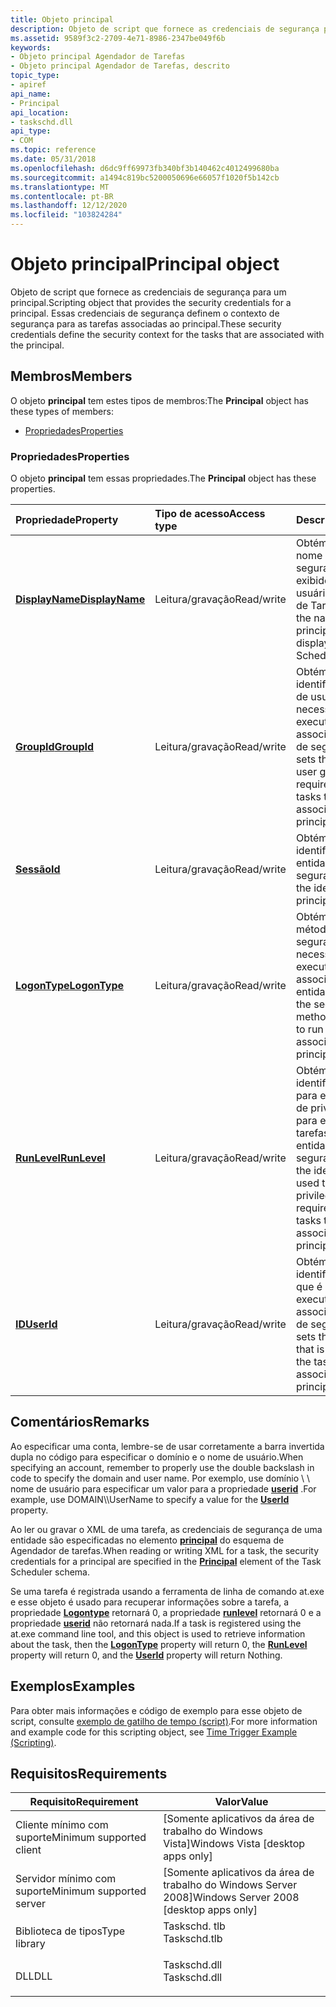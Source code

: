 ```yaml
---
title: Objeto principal
description: Objeto de script que fornece as credenciais de segurança para um principal.
ms.assetid: 9589f3c2-2709-4e71-8986-2347be049f6b
keywords:
- Objeto principal Agendador de Tarefas
- Objeto principal Agendador de Tarefas, descrito
topic_type:
- apiref
api_name:
- Principal
api_location:
- taskschd.dll
api_type:
- COM
ms.topic: reference
ms.date: 05/31/2018
ms.openlocfilehash: d6dc9ff69973fb340bf3b140462c4012499680ba
ms.sourcegitcommit: a1494c819bc5200050696e66057f1020f5b142cb
ms.translationtype: MT
ms.contentlocale: pt-BR
ms.lasthandoff: 12/12/2020
ms.locfileid: "103824284"
---
```

# <a name="principal-object"></a><span data-ttu-id="bf0fa-105">Objeto principal</span><span class="sxs-lookup"><span data-stu-id="bf0fa-105">Principal object</span></span>

<span data-ttu-id="bf0fa-106">Objeto de script que fornece as credenciais de segurança para um principal.</span><span class="sxs-lookup"><span data-stu-id="bf0fa-106">Scripting object that provides the security credentials for a principal.</span></span> <span data-ttu-id="bf0fa-107">Essas credenciais de segurança definem o contexto de segurança para as tarefas associadas ao principal.</span><span class="sxs-lookup"><span data-stu-id="bf0fa-107">These security credentials define the security context for the tasks that are associated with the principal.</span></span>

## <a name="members"></a><span data-ttu-id="bf0fa-108">Membros</span><span class="sxs-lookup"><span data-stu-id="bf0fa-108">Members</span></span>

<span data-ttu-id="bf0fa-109">O objeto **principal** tem estes tipos de membros:</span><span class="sxs-lookup"><span data-stu-id="bf0fa-109">The **Principal** object has these types of members:</span></span>

-   [<span data-ttu-id="bf0fa-110">Propriedades</span><span class="sxs-lookup"><span data-stu-id="bf0fa-110">Properties</span></span>](#properties)

### <a name="properties"></a><span data-ttu-id="bf0fa-111">Propriedades</span><span class="sxs-lookup"><span data-stu-id="bf0fa-111">Properties</span></span>

<span data-ttu-id="bf0fa-112">O objeto **principal** tem essas propriedades.</span><span class="sxs-lookup"><span data-stu-id="bf0fa-112">The **Principal** object has these properties.</span></span>



| <span data-ttu-id="bf0fa-113">Propriedade</span><span class="sxs-lookup"><span data-stu-id="bf0fa-113">Property</span></span>                                                | <span data-ttu-id="bf0fa-114">Tipo de acesso</span><span class="sxs-lookup"><span data-stu-id="bf0fa-114">Access type</span></span>           | <span data-ttu-id="bf0fa-115">Description</span><span class="sxs-lookup"><span data-stu-id="bf0fa-115">Description</span></span>                                                                                                                                                  |
|:--------------------------------------------------------|:----------------------|:-------------------------------------------------------------------------------------------------------------------------------------------------------------|
| [<span data-ttu-id="bf0fa-116">**DisplayName**</span><span class="sxs-lookup"><span data-stu-id="bf0fa-116">**DisplayName**</span></span>](principal-displayname.md)<br/> | <span data-ttu-id="bf0fa-117">Leitura/gravação</span><span class="sxs-lookup"><span data-stu-id="bf0fa-117">Read/write</span></span><br/> | <span data-ttu-id="bf0fa-118">Obtém ou define o nome da entidade de segurança que é exibido na interface do usuário do Agendador de Tarefas.</span><span class="sxs-lookup"><span data-stu-id="bf0fa-118">Gets or sets the name of the principal that is displayed in the Task Scheduler UI.</span></span><br/>                                                                |
| [<span data-ttu-id="bf0fa-119">**GroupId**</span><span class="sxs-lookup"><span data-stu-id="bf0fa-119">**GroupId**</span></span>](principal-groupid.md)<br/>         | <span data-ttu-id="bf0fa-120">Leitura/gravação</span><span class="sxs-lookup"><span data-stu-id="bf0fa-120">Read/write</span></span><br/> | <span data-ttu-id="bf0fa-121">Obtém ou define o identificador do grupo de usuários que é necessário para executar as tarefas associadas à entidade de segurança.</span><span class="sxs-lookup"><span data-stu-id="bf0fa-121">Gets or sets the identifier of the user group that is required to run the tasks that are associated with the principal.</span></span><br/>                           |
| [<span data-ttu-id="bf0fa-122">**Sessão**</span><span class="sxs-lookup"><span data-stu-id="bf0fa-122">**Id**</span></span>](principal-id.md)<br/>                   | <span data-ttu-id="bf0fa-123">Leitura/gravação</span><span class="sxs-lookup"><span data-stu-id="bf0fa-123">Read/write</span></span><br/> | <span data-ttu-id="bf0fa-124">Obtém ou define o identificador da entidade de segurança.</span><span class="sxs-lookup"><span data-stu-id="bf0fa-124">Gets or sets the identifier of the principal.</span></span><br/>                                                                                                     |
| [<span data-ttu-id="bf0fa-125">**LogonType**</span><span class="sxs-lookup"><span data-stu-id="bf0fa-125">**LogonType**</span></span>](principal-logontype.md)<br/>     | <span data-ttu-id="bf0fa-126">Leitura/gravação</span><span class="sxs-lookup"><span data-stu-id="bf0fa-126">Read/write</span></span><br/> | <span data-ttu-id="bf0fa-127">Obtém ou define o método de logon de segurança que é necessário para executar as tarefas associadas à entidade.</span><span class="sxs-lookup"><span data-stu-id="bf0fa-127">Gets or sets the security logon method that is required to run the tasks that are associated with the principal.</span></span><br/>                                  |
| [<span data-ttu-id="bf0fa-128">**RunLevel**</span><span class="sxs-lookup"><span data-stu-id="bf0fa-128">**RunLevel**</span></span>](principal-runlevel.md)<br/>       | <span data-ttu-id="bf0fa-129">Leitura/gravação</span><span class="sxs-lookup"><span data-stu-id="bf0fa-129">Read/write</span></span><br/> | <span data-ttu-id="bf0fa-130">Obtém ou define o identificador usado para especificar o nível de privilégio necessário para executar as tarefas associadas à entidade de segurança.</span><span class="sxs-lookup"><span data-stu-id="bf0fa-130">Gets or sets the identifier that is used to specify the privilege level that is required to run the tasks that are associated with the principal.</span></span><br/> |
| [<span data-ttu-id="bf0fa-131">**ID**</span><span class="sxs-lookup"><span data-stu-id="bf0fa-131">**UserId**</span></span>](principal-userid.md)<br/>           | <span data-ttu-id="bf0fa-132">Leitura/gravação</span><span class="sxs-lookup"><span data-stu-id="bf0fa-132">Read/write</span></span><br/> | <span data-ttu-id="bf0fa-133">Obtém ou define o identificador de usuário que é necessário para executar as tarefas associadas à entidade de segurança.</span><span class="sxs-lookup"><span data-stu-id="bf0fa-133">Gets or sets the user identifier that is required to run the tasks that are associated with the principal.</span></span><br/>                                        |



 

## <a name="remarks"></a><span data-ttu-id="bf0fa-134">Comentários</span><span class="sxs-lookup"><span data-stu-id="bf0fa-134">Remarks</span></span>

<span data-ttu-id="bf0fa-135">Ao especificar uma conta, lembre-se de usar corretamente a barra invertida dupla no código para especificar o domínio e o nome de usuário.</span><span class="sxs-lookup"><span data-stu-id="bf0fa-135">When specifying an account, remember to properly use the double backslash in code to specify the domain and user name.</span></span> <span data-ttu-id="bf0fa-136">Por exemplo, use domínio \\ \\ nome de usuário para especificar um valor para a propriedade [**userid**](/windows/desktop/api/taskschd/nf-taskschd-iprincipal-get_userid) .</span><span class="sxs-lookup"><span data-stu-id="bf0fa-136">For example, use DOMAIN\\\\UserName to specify a value for the [**UserId**](/windows/desktop/api/taskschd/nf-taskschd-iprincipal-get_userid) property.</span></span>

<span data-ttu-id="bf0fa-137">Ao ler ou gravar o XML de uma tarefa, as credenciais de segurança de uma entidade são especificadas no elemento [**principal**](taskschedulerschema-principal-principaltype-element.md) do esquema de Agendador de tarefas.</span><span class="sxs-lookup"><span data-stu-id="bf0fa-137">When reading or writing XML for a task, the security credentials for a principal are specified in the [**Principal**](taskschedulerschema-principal-principaltype-element.md) element of the Task Scheduler schema.</span></span>

<span data-ttu-id="bf0fa-138">Se uma tarefa é registrada usando a ferramenta de linha de comando at.exe e esse objeto é usado para recuperar informações sobre a tarefa, a propriedade [**Logontype**](principal-logontype.md) retornará 0, a propriedade [**runlevel**](principal-runlevel.md) retornará 0 e a propriedade [**userid**](principal-userid.md) não retornará nada.</span><span class="sxs-lookup"><span data-stu-id="bf0fa-138">If a task is registered using the at.exe command line tool, and this object is used to retrieve information about the task, then the [**LogonType**](principal-logontype.md) property will return 0, the [**RunLevel**](principal-runlevel.md) property will return 0, and the [**UserId**](principal-userid.md) property will return Nothing.</span></span>

## <a name="examples"></a><span data-ttu-id="bf0fa-139">Exemplos</span><span class="sxs-lookup"><span data-stu-id="bf0fa-139">Examples</span></span>

<span data-ttu-id="bf0fa-140">Para obter mais informações e código de exemplo para esse objeto de script, consulte [exemplo de gatilho de tempo (script)](time-trigger-example--scripting-.md).</span><span class="sxs-lookup"><span data-stu-id="bf0fa-140">For more information and example code for this scripting object, see [Time Trigger Example (Scripting)](time-trigger-example--scripting-.md).</span></span>

## <a name="requirements"></a><span data-ttu-id="bf0fa-141">Requisitos</span><span class="sxs-lookup"><span data-stu-id="bf0fa-141">Requirements</span></span>



| <span data-ttu-id="bf0fa-142">Requisito</span><span class="sxs-lookup"><span data-stu-id="bf0fa-142">Requirement</span></span> | <span data-ttu-id="bf0fa-143">Valor</span><span class="sxs-lookup"><span data-stu-id="bf0fa-143">Value</span></span> |
|-------------------------------------|-----------------------------------------------------------------------------------------|
| <span data-ttu-id="bf0fa-144">Cliente mínimo com suporte</span><span class="sxs-lookup"><span data-stu-id="bf0fa-144">Minimum supported client</span></span><br/> | <span data-ttu-id="bf0fa-145">\[Somente aplicativos da área de trabalho do Windows Vista\]</span><span class="sxs-lookup"><span data-stu-id="bf0fa-145">Windows Vista \[desktop apps only\]</span></span><br/>                                          |
| <span data-ttu-id="bf0fa-146">Servidor mínimo com suporte</span><span class="sxs-lookup"><span data-stu-id="bf0fa-146">Minimum supported server</span></span><br/> | <span data-ttu-id="bf0fa-147">\[Somente aplicativos da área de trabalho do Windows Server 2008\]</span><span class="sxs-lookup"><span data-stu-id="bf0fa-147">Windows Server 2008 \[desktop apps only\]</span></span><br/>                                    |
| <span data-ttu-id="bf0fa-148">Biblioteca de tipos</span><span class="sxs-lookup"><span data-stu-id="bf0fa-148">Type library</span></span><br/>             | <dl> <span data-ttu-id="bf0fa-149"><dt>Taskschd. tlb</dt></span><span class="sxs-lookup"><span data-stu-id="bf0fa-149"><dt>Taskschd.tlb</dt></span></span> </dl> |
| <span data-ttu-id="bf0fa-150">DLL</span><span class="sxs-lookup"><span data-stu-id="bf0fa-150">DLL</span></span><br/>                      | <dl> <span data-ttu-id="bf0fa-151"><dt>Taskschd.dll</dt></span><span class="sxs-lookup"><span data-stu-id="bf0fa-151"><dt>Taskschd.dll</dt></span></span> </dl> |



 

 





